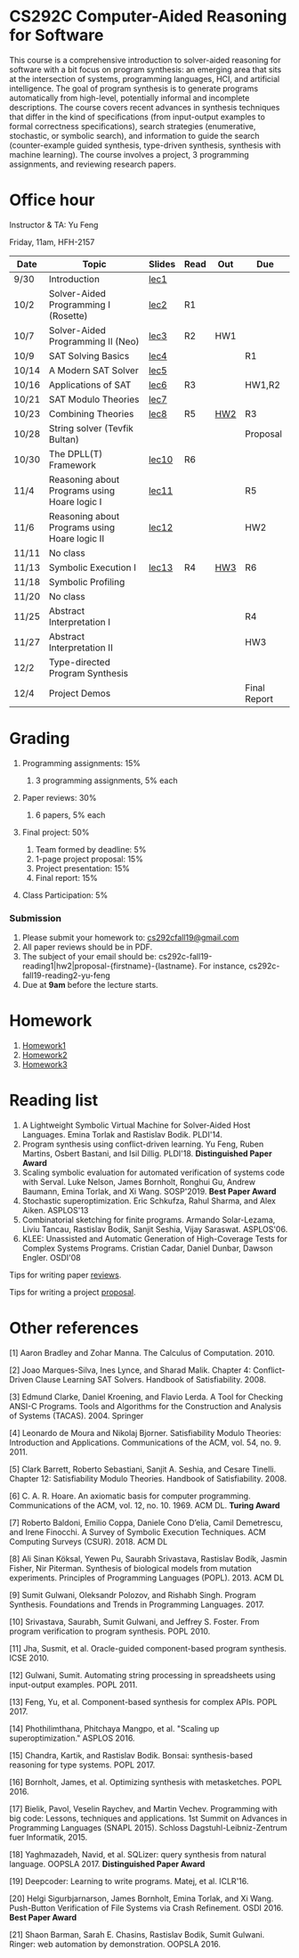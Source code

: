 # CS292C Computer-Aided Reasoning for Software

This course is a comprehensive introduction to solver-aided reasoning for software with a bit focus on program synthesis: an emerging area that sits at the intersection of systems, programming languages, HCI, and artificial intelligence. The goal of program synthesis is to generate programs automatically from high-level, potentially informal and incomplete descriptions. The course covers recent advances in synthesis techniques that differ in the kind of specifications (from input-output examples to formal correctness specifications), search strategies (enumerative, stochastic, or symbolic search), and information to guide the search (counter-example guided synthesis, type-driven synthesis, synthesis with machine learning). The course involves a project, 3 programming assignments, and reviewing research papers.

# Office hour
Instructor & TA: Yu Feng

Friday, 11am, HFH-2157

| Date  | Topic                                         | Slides | Read | Out | Due |
|-------|-----------------------------------------------|--------|------|-----|-----|
| 9/30  | Introduction                                  |  [lec1](lectures/lecture1.pdf)      |      |     |     |
| 10/2  | Solver-Aided Programming I (Rosette)          |  [lec2](lectures/lecture2.pdf)      |  R1    |     |     |
| 10/7  | Solver-Aided Programming II (Neo)             |  [lec3](lectures/lecture3.pdf)      |  R2    | HW1    |     |
| 10/9  | SAT Solving Basics                            |  [lec4](lectures/lecture4.pdf)      |      |     | R1    |
| 10/14 | A Modern SAT Solver                           |  [lec5](lectures/lecture5.pdf)      |      |     |     |
| 10/16 | Applications of SAT                           |  [lec6](lectures/lecture6.pdf)      |   R3   |     |  HW1,R2   |
| 10/21 | SAT Modulo Theories                           |  [lec7](lectures/lecture7.pdf)      |      |     |     |
| 10/23 | Combining Theories              | [lec8](lectures/lecture8.pdf)        |   R5   |  [HW2](hw2/HW2.md)   |  R3   |
| 10/28 | String solver (Tevfik Bultan)                            |        |      |     | Proposal    |
| 10/30 | The DPLL(T) Framework                         | [lec10](lectures/lecture10.pdf)       |   R6   |     |     |
| 11/4  | Reasoning about Programs using Hoare logic I  | [lec11](lectures/lecture11.pdf)        |      |     |   R5  |
| 11/6  | Reasoning about Programs using Hoare logic II | [lec12](lectures/lecture12.pdf)       |      |     |  HW2   |
| 11/11 | No class                          |        |      |     |     |
| 11/13 | Symbolic Execution I                         | [lec13](lectures/lecture13.pdf)        |  R4     | [HW3](hw3/HW3.md)    |  R6   |
| 11/18 | Symbolic Profiling                 |        |      |     |     |
| 11/20 | No class               |        |      |     |     |
| 11/25 | Abstract Interpretation I        |        |      |     | R4   |
| 11/27 | Abstract Interpretation II                           |        |      |     |  HW3   |
| 12/2  | Type-directed Program Synthesis         |        |      |     |     |
| 12/4  | Project Demos                                 |        |      |     |  Final Report  |


# Grading

1. Programming assignments: 15%
    1. 3 programming assignments, 5% each

2. Paper reviews: 30%
    1. 6 papers, 5% each
    
3. Final project: 50%
    1. Team formed by deadline: 5%
    2. 1-page project proposal: 15%
    3. Project presentation: 15%
    4. Final report: 15%
  
4. Class Participation: 5%

### Submission
1. Please submit your homework to: cs292cfall19@gmail.com
2. All paper reviews should be in PDF.
3. The subject of your email should be: cs292c-fall19-reading1|hw2|proposal-{firstname}-{lastname}.
For instance, cs292c-fall19-reading2-yu-feng
4. Due at **9am** before the lecture starts.


# Homework

1. [Homework1](hw1/HW1.md)
2. [Homework2](hw2/HW2.md)
3. [Homework3](hw3/HW3.md)

# Reading list
1. A Lightweight Symbolic Virtual Machine for Solver-Aided Host Languages. Emina Torlak and Rastislav Bodik. PLDI'14.
2. Program synthesis using conflict-driven learning. Yu Feng, Ruben Martins, Osbert Bastani, and Isil Dillig.  PLDI'18. **Distinguished Paper Award** 
3. Scaling symbolic evaluation for automated verification of systems code with Serval. Luke Nelson, James Bornholt, Ronghui Gu, Andrew Baumann, Emina Torlak, and Xi Wang. SOSP'2019. **Best Paper Award**
4. Stochastic superoptimization. 	Eric Schkufza, Rahul Sharma, and Alex Aiken. ASPLOS'13
5. Combinatorial sketching for finite programs. 	Armando Solar-Lezama, Liviu Tancau, Rastislav Bodik, Sanjit Seshia, Vijay Saraswat. ASPLOS'06.
6. KLEE: Unassisted and Automatic Generation of High-Coverage Tests for Complex Systems Programs. Cristian Cadar, Daniel Dunbar, Dawson Engler. OSDI'08

Tips for writing paper [reviews](REVIEW.md).

Tips for writing a project [proposal](PROPOSAL.md).

# Other references

[1] Aaron Bradley and Zohar Manna. The Calculus of Computation. 2010. 

[2] Joao Marques-Silva, Ines Lynce, and Sharad Malik. Chapter 4: Conflict-Driven Clause Learning SAT Solvers. Handbook of Satisfiability. 2008. 

[3] Edmund Clarke, Daniel Kroening, and Flavio Lerda. A Tool for Checking ANSI-C Programs. Tools and Algorithms for the Construction and Analysis of Systems (TACAS). 2004. Springer

[4] Leonardo de Moura and Nikolaj Bjorner. Satisfiability Modulo Theories: Introduction and Applications. Communications of the ACM, vol. 54, no. 9. 2011. 

[5] Clark Barrett, Roberto Sebastiani, Sanjit A. Seshia, and Cesare Tinelli. Chapter 12: Satisfiability Modulo Theories. Handbook of Satisfiability. 2008. 

[6] C. A. R. Hoare. An axiomatic basis for computer programming. Communications of the ACM, vol. 12, no. 10. 1969. ACM DL. **Turing Award**

[7] Roberto Baldoni, Emilio Coppa, Daniele Cono D’elia, Camil Demetrescu, and Irene Finocchi. A Survey of Symbolic Execution Techniques. ACM Computing Surveys (CSUR). 2018. ACM DL

[8] Ali Sinan Köksal, Yewen Pu, Saurabh Srivastava, Rastislav Bodík, Jasmin Fisher, Nir Piterman. Synthesis of biological models from mutation experiments. Principles of Programming Languages (POPL). 2013. ACM DL

[9] Sumit Gulwani, Oleksandr Polozov, and Rishabh Singh. Program Synthesis. Foundations and Trends in Programming Languages. 2017. 

[10] Srivastava, Saurabh, Sumit Gulwani, and Jeffrey S. Foster. From program verification to program synthesis. POPL 2010.

[11] Jha, Susmit, et al. Oracle-guided component-based program synthesis. ICSE 2010.

[12] Gulwani, Sumit. Automating string processing in spreadsheets using input-output examples. POPL 2011.

[13] Feng, Yu, et al. Component-based synthesis for complex APIs. POPL 2017.

[14] Phothilimthana, Phitchaya Mangpo, et al. "Scaling up superoptimization." ASPLOS 2016.

[15] Chandra, Kartik, and Rastislav Bodik. Bonsai: synthesis-based reasoning for type systems. POPL 2017.

[16] Bornholt, James, et al. Optimizing synthesis with metasketches. POPL 2016.

[17] Bielik, Pavol, Veselin Raychev, and Martin Vechev. Programming with big code: Lessons, techniques and applications. 1st Summit on Advances in Programming Languages (SNAPL 2015). Schloss Dagstuhl-Leibniz-Zentrum fuer Informatik, 2015.

[18] Yaghmazadeh, Navid, et al. SQLizer: query synthesis from natural language. OOPSLA 2017. **Distinguished Paper Award**

[19] Deepcoder: Learning to write programs. Matej, et al. ICLR'16.


[20] Helgi Sigurbjarnarson, James Bornholt, Emina Torlak, and Xi Wang. Push-Button Verification of File Systems via Crash Refinement. OSDI 2016. **Best Paper Award**

[21] Shaon Barman, Sarah E. Chasins, Rastislav Bodik, Sumit Gulwani. Ringer: web automation by demonstration. OOPSLA 2016.




